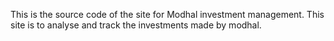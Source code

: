 This is the source code of the site for Modhal investment management. This site is to analyse and track the investments made by modhal.
